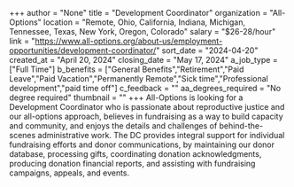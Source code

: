 +++
author = "None"
title = "Development Coordinator"
organization = "All-Options"
location = "Remote, Ohio, California, Indiana, Michigan, Tennessee, Texas, New York, Oregon, Colorado"
salary = "$26-28/hour"
link = "https://www.all-options.org/about-us/employment-opportunities/development-coordinator/"
sort_date = "2024-04-20"
created_at = "April 20, 2024"
closing_date = "May 17, 2024"
a_job_type = ["Full Time"]
b_benefits = ["General Benefits","Retirement","Paid Leave","Paid Vacation","Permanently Remote","Sick time","Professional development","paid time off"]
c_feedback = ""
aa_degrees_required = "No degree required"
thumbnail = ""
+++
All-Options is looking for a Development Coordinator who is passionate about reproductive justice and our all-options approach, believes in fundraising as a way to build capacity and community, and enjoys the details and challenges of behind-the-scenes administrative work. The DC provides integral support for individual fundraising efforts and donor communications, by maintaining our donor database, processing gifts, coordinating donation acknowledgments, producing donation financial reports, and assisting with fundraising campaigns, appeals, and events.